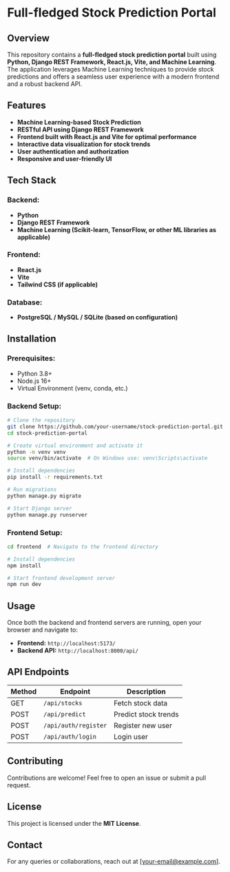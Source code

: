 # Full-fledged Stock Prediction Portal

## Overview
This repository contains a **full-fledged stock prediction portal** built using **Python, Django REST Framework, React.js, Vite, and Machine Learning**. The application leverages Machine Learning techniques to provide stock predictions and offers a seamless user experience with a modern frontend and a robust backend API.

## Features
- **Machine Learning-based Stock Prediction**
- **RESTful API using Django REST Framework**
- **Frontend built with React.js and Vite for optimal performance**
- **Interactive data visualization for stock trends**
- **User authentication and authorization**
- **Responsive and user-friendly UI**

## Tech Stack
### Backend:
- **Python**
- **Django REST Framework**
- **Machine Learning (Scikit-learn, TensorFlow, or other ML libraries as applicable)**

### Frontend:
- **React.js**
- **Vite**
- **Tailwind CSS (if applicable)**

### Database:
- **PostgreSQL / MySQL / SQLite (based on configuration)**

## Installation
### Prerequisites:
- Python 3.8+
- Node.js 16+
- Virtual Environment (venv, conda, etc.)

### Backend Setup:
```sh
# Clone the repository
git clone https://github.com/your-username/stock-prediction-portal.git
cd stock-prediction-portal

# Create virtual environment and activate it
python -m venv venv
source venv/bin/activate  # On Windows use: venv\Scripts\activate

# Install dependencies
pip install -r requirements.txt

# Run migrations
python manage.py migrate

# Start Django server
python manage.py runserver
```

### Frontend Setup:
```sh
cd frontend  # Navigate to the frontend directory

# Install dependencies
npm install

# Start frontend development server
npm run dev
```

## Usage
Once both the backend and frontend servers are running, open your browser and navigate to:
- **Frontend:** `http://localhost:5173/`
- **Backend API:** `http://localhost:8000/api/`

## API Endpoints
| Method | Endpoint              | Description               |
|--------|----------------------|---------------------------|
| GET    | `/api/stocks`         | Fetch stock data         |
| POST   | `/api/predict`        | Predict stock trends     |
| POST   | `/api/auth/register`  | Register new user        |
| POST   | `/api/auth/login`     | Login user               |

## Contributing
Contributions are welcome! Feel free to open an issue or submit a pull request.

## License
This project is licensed under the **MIT License**.

## Contact
For any queries or collaborations, reach out at [your-email@example.com].

